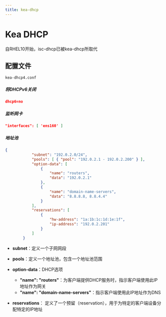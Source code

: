 ```yaml
---
title: kea-dhcp
---
```


# Kea DHCP
自RHEL10开始，isc-dhcp已被kea-dhcp所取代
## 配置文件
`kea-dhcp4.conf`
##### 将DHCPv6关闭
``` json
dhcp6=no
```
##### 监听网卡
``` json
"interfaces": [ 'ens160' ]
```
##### 地址池
``` json
{
            "subnet": "192.0.2.0/24",
            "pools": [ { "pool": "192.0.2.1 - 192.0.2.200" } ],
            "option-data": [
                {
                    "name": "routers",
                    "data": "192.0.2.1"
                },
                {
            		"name": "domain-name-servers",
            		"data": "8.8.8.8, 8.8.4.4"
          		}
            ],
            "reservations": [
                {
                    "hw-address": "1a:1b:1c:1d:1e:1f",
                    "ip-address": "192.0.2.201"
                }
            ]
        }
```

- **subnet**：定义一个子网网段

- **pools**：定义一个地址池，包含一个地址池范围

- **option-data**：DHCP选项
	- **"name": "routers"**：为客户端提供DHCP服务时，指示客户端使用此IP地址作为网关
	- **"name": "domain-name-servers"**：指示客户端使用此IP地址作为DNS

- **reservations**： 定义了一个预留（reservation），用于为特定的客户端设备分配特定的IP地址